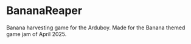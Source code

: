 # BananaReaper
Banana harvesting game for the Arduboy. Made for the Banana themed game jam of April 2025.
